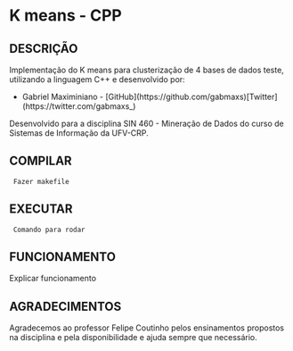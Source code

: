 # K means - CPP

## DESCRIÇÃO
<p>Implementação do K means para clusterização de 4 bases de dados teste, utilizando a linguagem C++ e desenvolvido por: </p>
<ul>
    <li>Gabriel Maximiniano - [GitHub](https://github.com/gabmaxs)[Twitter](https://twitter.com/gabmaxs_) </li>
</ul>
<p> Desenvolvido para a disciplina SIN 460 - Mineração de Dados do curso de Sistemas de Informação da UFV-CRP.</p>


## COMPILAR 
<code> Fazer makefile </code>

## EXECUTAR 
<code> Comando para rodar </code>

## FUNCIONAMENTO

<p> Explicar funcionamento </p>

## AGRADECIMENTOS
<p> Agradecemos ao professor Felipe Coutinho pelos ensinamentos propostos na disciplina e pela disponibilidade e ajuda sempre que necessário. </p>
